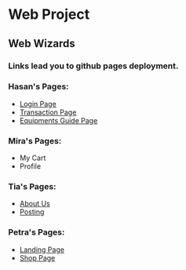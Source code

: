 # Web Project

## Web Wizards

### Links lead you to github pages deployment.

### Hasan's Pages:
- [Login Page](https://sprinklepancake.github.io/webprj/hasan/login)
- [Transaction Page](https://sprinklepancake.github.io/webprj/hasan/transaction)
- [Equipments Guide Page](https://sprinklepancake.github.io/webprj/hasan/equipment-guide)

### Mira's Pages:
- My Cart
- Profile

### Tia's Pages:
- [About Us](https://sprinklepancake.github.io/webprj/tia/aboutus)
- [Posting](https://sprinklepancake.github.io/webprj/tia/posting)

### Petra's Pages:
- [Landing Page](https://sprinklepancake.github.io/webprj/petra/landing)
- [Shop Page](https://sprinklepancake.github.io/webprj/petra/shop)